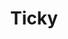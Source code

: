 ---
title: "Ticky"
imageDesc: ["Dizajn aplikácie", "Web", "Farby", "Komponenty", "Logo"]
description: "Cieľom bolo prerobiť dizajn kanban aplikácie. Ide o self-hosted aplikáciu, ktorá zo strany funkcionalít odladená, avšak jej dizajn nebol robený (ostalo len minimum čo urobil BE dev aby sme to vedeli v praxi testovať). Preto som sa rozhodla dať jej jednotný dizajn v tmavom a svetlom motíve, spolu s odstránením UX nedostatkov, ktoré sa testovaním odhalili."
link: "https://www.canva.com/design/DAF9cpIi4as/hUiWlwRC93rJlnO0ry2OCw/view?utlId=hb877c33695#3"
linkText: "Viac"
---